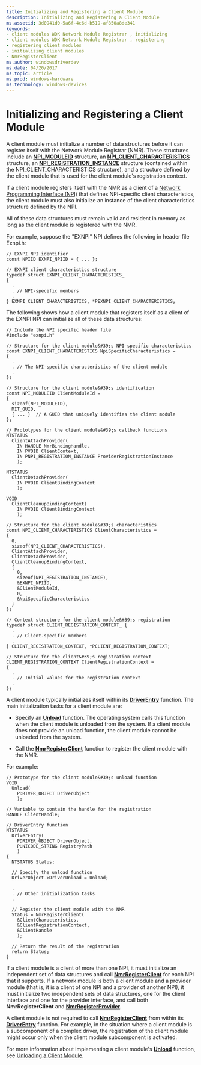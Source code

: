 ```yaml
---
title: Initializing and Registering a Client Module
description: Initializing and Registering a Client Module
ms.assetid: 3d0941d0-5a6f-4c6d-b519-af850a8de341
keywords:
- client modules WDK Network Module Registrar , initializing
- client modules WDK Network Module Registrar , registering
- registering client modules
- initializing client modules
- NmrRegisterClient
ms.author: windowsdriverdev
ms.date: 04/20/2017
ms.topic: article
ms.prod: windows-hardware
ms.technology: windows-devices
---
```


# Initializing and Registering a Client Module


A client module must initialize a number of data structures before it can register itself with the Network Module Registrar (NMR). These structures include an [**NPI\_MODULEID**](https://msdn.microsoft.com/library/windows/hardware/ff568813) structure, an [**NPI\_CLIENT\_CHARACTERISTICS**](https://msdn.microsoft.com/library/windows/hardware/ff568812) structure, an [**NPI\_REGISTRATION\_INSTANCE**](https://msdn.microsoft.com/library/windows/hardware/ff568815) structure (contained within the NPI\_CLIENT\_CHARACTERISTICS structure), and a structure defined by the client module that is used for the client module's registration context.

If a client module registers itself with the NMR as a client of a [Network Programming Interface (NPI)](network-programming-interface.md) that defines NPI-specific client characteristics, the client module must also initialize an instance of the client characteristics structure defined by the NPI.

All of these data structures must remain valid and resident in memory as long as the client module is registered with the NMR.

For example, suppose the "EXNPI" NPI defines the following in header file Exnpi.h:

```
// EXNPI NPI identifier
const NPIID EXNPI_NPIID = { ... };

// EXNPI client characteristics structure
typedef struct EXNPI_CLIENT_CHARACTERISTICS_
{
  .
  . // NPI-specific members
  .
} EXNPI_CLIENT_CHARACTERISTICS, *PEXNPI_CLIENT_CHARACTERISTICS;
```

The following shows how a client module that registers itself as a client of the EXNPI NPI can initialize all of these data structures:

```
// Include the NPI specific header file
#include "exnpi.h"

// Structure for the client module&#39;s NPI-specific characteristics
const EXNPI_CLIENT_CHARACTERISTICS NpiSpecificCharacteristics =
{
  .
  . // The NPI-specific characteristics of the client module
  .
};

// Structure for the client module&#39;s identification
const NPI_MODULEID ClientModuleId =
{
  sizeof(NPI_MODULEID),
  MIT_GUID,
  { ... }  // A GUID that uniquely identifies the client module
};

// Prototypes for the client module&#39;s callback functions
NTSTATUS
  ClientAttachProvider(
    IN HANDLE NmrBindingHandle,
    IN PVOID ClientContext,
    IN PNPI_REGISTRATION_INSTANCE ProviderRegistrationInstance
    );

NTSTATUS
  ClientDetachProvider(
    IN PVOID ClientBindingContext
    );

VOID
  ClientCleanupBindingContext(
    IN PVOID ClientBindingContext
    );

// Structure for the client module&#39;s characteristics
const NPI_CLIENT_CHARACTERISTICS ClientCharacteristics =
{
  0,
  sizeof(NPI_CLIENT_CHARACTERISTICS),
  ClientAttachProvider,
  ClientDetachProvider,
  ClientCleanupBindingContext,
  {
    0,
    sizeof(NPI_REGISTRATION_INSTANCE),
    &EXNPI_NPIID,
    &ClientModuleId,
    0,
    &NpiSpecificCharacteristics
  }
};

// Context structure for the client module&#39;s registration
typedef struct CLIENT_REGISTRATION_CONTEXT_ {
  .
  . // Client-specific members
  .
} CLIENT_REGISTRATION_CONTEXT, *PCLIENT_REGISTRATION_CONTEXT;

// Structure for the client&#39;s registration context
CLIENT_REGISTRATION_CONTEXT ClientRegistrationContext =
{
  .
  . // Initial values for the registration context
  .
};
```

A client module typically initializes itself within its [**DriverEntry**](https://msdn.microsoft.com/library/windows/hardware/ff544113) function. The main initialization tasks for a client module are:

-   Specify an [**Unload**](https://msdn.microsoft.com/library/windows/hardware/ff564886) function. The operating system calls this function when the client module is unloaded from the system. If a client module does not provide an unload function, the client module cannot be unloaded from the system.

-   Call the [**NmrRegisterClient**](https://msdn.microsoft.com/library/windows/hardware/ff568782) function to register the client module with the NMR.

For example:

```
// Prototype for the client module&#39;s unload function
VOID
  Unload(
    PDRIVER_OBJECT DriverObject
    );

// Variable to contain the handle for the registration
HANDLE ClientHandle;

// DriverEntry function
NTSTATUS
  DriverEntry(
    PDRIVER_OBJECT DriverObject,
    PUNICODE_STRING RegistryPath
    )
{
  NTSTATUS Status;

  // Specify the unload function
  DriverObject->DriverUnload = Unload;

  .
  . // Other initialization tasks
  .

  // Register the client module with the NMR
  Status = NmrRegisterClient(
    &ClientCharacteristics,
    &ClientRegistrationContext,
    &ClientHandle
    );

  // Return the result of the registration
  return Status;
}
```

If a client module is a client of more than one NPI, it must initialize an independent set of data structures and call [**NmrRegisterClient**](https://msdn.microsoft.com/library/windows/hardware/ff568782) for each NPI that it supports. If a network module is both a client module and a provider module (that is, it is a client of one NPI and a provider of another NPI), it must initialize two independent sets of data structures, one for the client interface and one for the provider interface, and call both **NmrRegisterClient** and [**NmrRegisterProvider**](https://msdn.microsoft.com/library/windows/hardware/ff568784).

A client module is not required to call [**NmrRegisterClient**](https://msdn.microsoft.com/library/windows/hardware/ff568782) from within its [**DriverEntry**](https://msdn.microsoft.com/library/windows/hardware/ff544113) function. For example, in the situation where a client module is a subcomponent of a complex driver, the registration of the client module might occur only when the client module subcomponent is activated.

For more information about implementing a client module's [**Unload**](https://msdn.microsoft.com/library/windows/hardware/ff564886) function, see [Unloading a Client Module](unloading-a-client-module.md).

 

 





